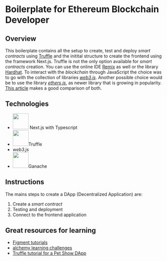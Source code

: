 # Boilerplate for Ethereum Blockchain Developer

## Overview
This boilerplate contains all the setup to create, test and deploy *smart contracts* using [Truffle](https://trufflesuite.com/docs/truffle/) and the initital structure to create the frontend using the 
framework Next.js. Truffle is not the only option available for *smart contracts* creation. You can use the online IDE [Remix](https://remix.ethereum.org/) 
as well or the library [Hardhat](https://hardhat.org/). To interact with the *blockchain* through JavaScript the choice was to go with the collection of libraries 
[*web3.js*](https://web3js.readthedocs.io/en/v1.8.1/). Another possible choice would be to use the library [*ethers.js*](https://docs.ethers.org/v5/), as newer 
library that is growing in popularity. [This article](https://docs.alchemy.com/docs/ethersjs-vs-web3js-sdk-comparison) makes a good comparison of both.

## Technologies
- <img src="https://cdn.jsdelivr.net/gh/devicons/devicon/icons/nextjs/nextjs-original.svg" width=50/> Next.js with Typescript
- <img src="https://trufflesuite.com/assets/logo.png" width=50/>Truffle
- *web3.js*
- <img src="https://seeklogo.com/images/G/ganache-logo-1EB72084A8-seeklogo.com.png" width=50/>Ganache

## Instructions
The mains steps to create a DApp (Decentralized Application) are:
1. Create a *smart contract*
2. Testing and deployment
3. Connect to the frontend application

## Great resources for learning
- [Figment tutorials](https://learn.figment.io/protocols/polygon)
- [alchemy learning challenges](https://docs.alchemy.com/docs/welcome-to-the-road-to-web3)
- [Truffle tutorial for a Pet Show DApp](https://trufflesuite.com/guides/pet-shop/)
